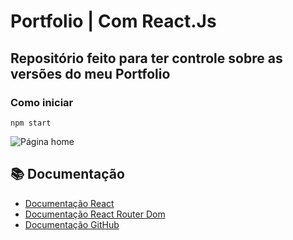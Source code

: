 # Portfolio | Com React.Js 

## Repositório feito para ter controle sobre as versões do meu Portfolio

### Como iniciar
```
npm start
```

<img src="https://github.com/user-attachments/assets/627ecf8c-d854-4026-be77-d4831ee0617f" alt="Página home">


## 📚 Documentação
- [Documentação React](https://pt-br.legacy.reactjs.org/docs/getting-started.html)
- [Documentação React Router Dom](https://www.npmjs.com/package/react-router-dom)
- [Documentação GitHub](https://docs.github.com/pt)
